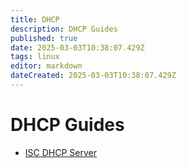 ```yaml
---
title: DHCP
description: DHCP Guides
published: true
date: 2025-03-03T10:38:07.429Z
tags: linux
editor: markdown
dateCreated: 2025-03-03T10:38:07.429Z
---
```


# DHCP Guides

- [ISC DHCP Server](/DHCP/isc-dhcp-server)